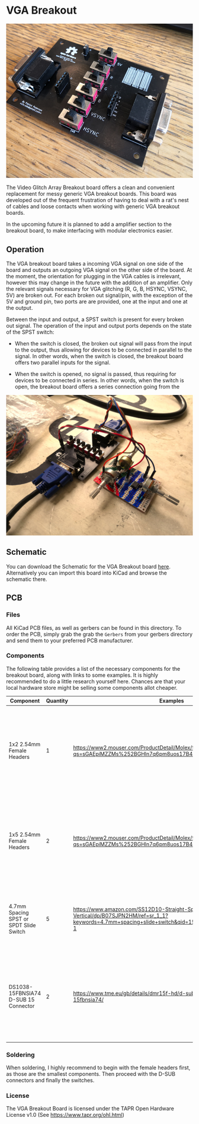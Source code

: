 # VGA Breakout

![Board Showcase](Docs/Showcase1.jpg)

The Video Glitch Array Breakout board offers a clean and convenient replacement for messy generic VGA breakout boards. This board was developed out of the frequent frustration of having to deal with a rat's nest of cables and loose contacts when working with generic VGA breakout boards.

In the upcoming future it is planned to add a amplifier section to the breakout board, to make interfacing with modular electronics easier.

## Operation

The VGA breakout board takes a incoming VGA signal on one side of the board and outputs an outgoing VGA signal on the other side of the board. At the moment, the orientation for plugging in the VGA cables is irrelevant, however this may change in the future with the addition of an amplifier. Only the relevant signals necessary for VGA glitching (R, G, B, HSYNC, VSYNC, 5V) are broken out. For each broken out signal/pin, with the exception of the 5V and ground pin, two ports are are provided, one at the input and one at the output.  

Between the input and output, a SPST switch is present for every broken out signal. The operation of the input and output ports depends on the state of the SPST switch:

- When the switch is closed, the broken out signal will pass from the input to the output, thus allowing for devices to be connected in parallel to the signal. In other words, when the switch is closed, the breakout board offers two parallel inputs for the signal.

- When the switch is opened, no signal is passed, thus requiring for devices to be connected in series. In other words, when the switch is open, the breakout board offers a series connection going from the

![Usage Showcase](Docs/Showcase2.jpg)

## Schematic

You can download the Schematic for the VGA Breakout board [here](Docs/Schematic.pdf). Alternatively you can import this board into KiCad and browse the schematic there.

## PCB

### Files

All KiCad PCB files, as well as gerbers can be found in this directory. To order the PCB, simply grab the grab the `Gerbers` from your gerbers directory and send them to your preferred PCB manufacturer.

### Components

The following table provides a list of the necessary components for the breakout board, along with links to some examples. It is highly recommended to do a little research yourself here. Chances are that your local hardware store might be selling some components allot cheaper.  

|Component                |Quantity|Examples|Notes/Tips|
|-------------------------|--------|--------|----------|
|1x2 2.54mm Female Headers|1       |https://www2.mouser.com/ProductDetail/Molex/90147-1102?qs=sGAEpiMZZMs%252BGHln7q6pm8uos17B4BQAkcs7fV01%2F0k= |Should you already have larger 2.54mm Female headers lying around, you could easily cut those instead of buying new ones|
|1x5 2.54mm Female Headers|2       |https://www2.mouser.com/ProductDetail/Molex/90147-1105?qs=sGAEpiMZZMs%252BGHln7q6pm8uos17B4BQAKRARw53BRV0%3D |Should you already have larger 2.54mm Female headers lying around, you could easily cut those instead of buying new ones|
|4.7mm Spacing SPST or SPDT Slide Switch|5       |https://www.amazon.com/SS12D10-Straight-Spacing-SS12D10G5-Vertical/dp/B07SJPN2HM/ref=sr_1_1?keywords=4.7mm+spacing+slide+switch&qid=1569413333&s=gateway&sr=8-1 | Should these become too pricey, feel free to edit the PCB in KiCad to fit a different switch|   
|DS1038-15FBNSIA74 D-SUB 15 Connector|2|https://www.tme.eu/gb/details/dmr15f-hd/d-sub-connectors/connfly/ds1038-15fbnsia74/ | Should these become too pricey or are locally unavailable, feel free to edit the PCB in KiCad to fit a different D-SUB 15 connector|

### Soldering

When soldering, I highly recommend to begin with the female headers first, as those are the smallest components. Then proceed with the D-SUB connectors and finally the switches.

### License

The VGA Breakout Board is licensed under the TAPR Open Hardware License v1.0 (See https://www.tapr.org/ohl.html)
